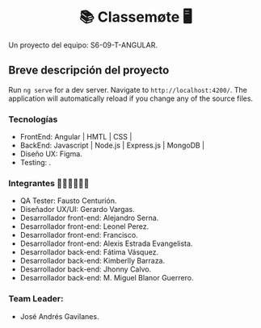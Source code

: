 <h1 align = "center">📚 Classemøte 🖥️</h1>
Un proyecto del equipo:  S6-09-T-ANGULAR.

## Breve descripción del proyecto

Run `ng serve` for a dev server. Navigate to `http://localhost:4200/`. The application will automatically reload if you change any of the source files.

### Tecnologías
* FrontEnd: Angular | HMTL | CSS |
* BackEnd: Javascript | Node.js | Express.js | MongoDB |
* Diseño UX: Figma.
* Testing: .

### Integrantes 👩🏻‍💻👨🏽‍💻
* QA Tester: Fausto Centurión.
* Diseñador UX/UI: Gerardo Vargas.
* Desarrollador front-end: Alejandro Serna.
* Desarrollador front-end: Leonel Perez.
* Desarrollador front-end: Francisco.
* Desarrollador front-end: Alexis Estrada Evangelista.
* Desarrollador back-end: Fátima Vásquez.
* Desarrollador back-end: Kimberlly Barraza.
* Desarrollador back-end: Jhonny Calvo.
* Desarrollador back-end: M. Miguel Blanor Guerrero.

### Team Leader:
* José Andrés Gavilanes.
